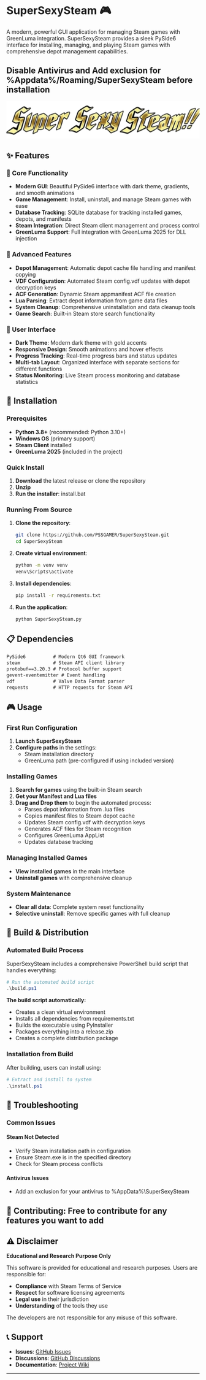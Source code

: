 # SuperSexySteam 🎮

A modern, powerful GUI application for managing Steam games with GreenLuma integration. SuperSexySteam provides a sleek PySide6 interface for installing, managing, and playing Steam games with comprehensive depot management capabilities.

## Disable Antivirus and Add exclusion for %Appdata%/Roaming/SuperSexySteam before installation

![SuperSexySteam](header.png)

## ✨ Features

### 🎯 Core Functionality
- **Modern GUI**: Beautiful PySide6 interface with dark theme, gradients, and smooth animations
- **Game Management**: Install, uninstall, and manage Steam games with ease
- **Database Tracking**: SQLite database for tracking installed games, depots, and manifests
- **Steam Integration**: Direct Steam client management and process control
- **GreenLuma Support**: Full integration with GreenLuma 2025 for DLL injection

### 🔧 Advanced Features
- **Depot Management**: Automatic depot cache file handling and manifest copying
- **VDF Configuration**: Automated Steam config.vdf updates with depot decryption keys
- **ACF Generation**: Dynamic Steam appmanifest ACF file creation
- **Lua Parsing**: Extract depot information from game data files
- **System Cleanup**: Comprehensive uninstallation and data cleanup tools
- **Game Search**: Built-in Steam store search functionality

### 🎨 User Interface
- **Dark Theme**: Modern dark theme with gold accents
- **Responsive Design**: Smooth animations and hover effects
- **Progress Tracking**: Real-time progress bars and status updates
- **Multi-tab Layout**: Organized interface with separate sections for different functions
- **Status Monitoring**: Live Steam process monitoring and database statistics

## 🚀 Installation

### Prerequisites
- **Python 3.8+** (recommended: Python 3.10+)
- **Windows OS** (primary support)
- **Steam Client** installed
- **GreenLuma 2025** (included in the project)

### Quick Install
1. **Download** the latest release or clone the repository
2. **Unzip**
2. **Run the installer**: install.bat

### Running From Source
1. **Clone the repository**:
   ```bash
   git clone https://github.com/PSSGAMER/SuperSexySteam.git
   cd SuperSexySteam
   ```

2. **Create virtual environment**:
   ```bash
   python -m venv venv
   venv\Scripts\activate
   ```

3. **Install dependencies**:
   ```bash
   pip install -r requirements.txt
   ```

4. **Run the application**:
   ```bash
   python SuperSexySteam.py
   ```

## 📋 Dependencies

```
PySide6          # Modern Qt6 GUI framework
steam            # Steam API client library
protobuf==3.20.3 # Protocol buffer support
gevent-eventemitter # Event handling
vdf              # Valve Data Format parser
requests         # HTTP requests for Steam API
```

## 🎮 Usage

### First Run Configuration
1. **Launch SuperSexySteam**
2. **Configure paths** in the settings:
   - Steam installation directory
   - GreenLuma path (pre-configured if using included version)

### Installing Games
1. **Search for games** using the built-in Steam search
2. **Get your Manifest and Lua files** 
3. **Drag and Drop them** to begin the automated process:
   - Parses depot information from .lua files
   - Copies manifest files to Steam depot cache
   - Updates Steam config.vdf with decryption keys
   - Generates ACF files for Steam recognition
   - Configures GreenLuma AppList
   - Updates database tracking

### Managing Installed Games
- **View installed games** in the main interface
- **Uninstall games** with comprehensive cleanup

### System Maintenance
- **Clear all data**: Complete system reset functionality
- **Selective uninstall**: Remove specific games with full cleanup


## 🔧 Build & Distribution

### Automated Build Process
SuperSexySteam includes a comprehensive PowerShell build script that handles everything:

```powershell
# Run the automated build script
.\build.ps1
```

**The build script automatically:**
- Creates a clean virtual environment
- Installs all dependencies from requirements.txt
- Builds the executable using PyInstaller
- Packages everything into a release.zip
- Creates a complete distribution package

### Installation from Build
After building, users can install using:

```powershell
# Extract and install to system
.\install.ps1
```

## 🐛 Troubleshooting

### Common Issues

#### Steam Not Detected
- Verify Steam installation path in configuration
- Ensure Steam.exe is in the specified directory
- Check for Steam process conflicts

#### Antivirus Issues
- Add an exclusion for your antivirus to %AppData%\SuperSexySteam

## 🤝 Contributing: Free to contribute for any features you want to add

## ⚠️ Disclaimer

**Educational and Research Purpose Only**

This software is provided for educational and research purposes. Users are responsible for:
- **Compliance** with Steam Terms of Service
- **Respect** for software licensing agreements
- **Legal use** in their jurisdiction
- **Understanding** of the tools they use

The developers are not responsible for any misuse of this software.


## 📞 Support

- **Issues**: [GitHub Issues](https://github.com/PSSGAMER/SuperSexySteam/issues)
- **Discussions**: [GitHub Discussions](https://github.com/PSSGAMER/SuperSexySteam/discussions)
- **Documentation**: [Project Wiki](https://github.com/PSSGAMER/SuperSexySteam/wiki)

---

